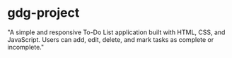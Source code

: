 # gdg-project
"A simple and responsive To-Do List application built with HTML, CSS, and JavaScript. Users can add, edit, delete, and mark tasks as complete or incomplete."
